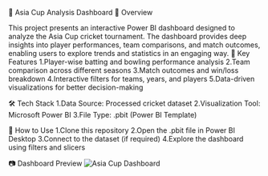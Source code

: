 🏏 Asia Cup Analysis Dashboard
📌 Overview

This project presents an interactive Power BI dashboard designed to analyze the Asia Cup cricket tournament. The dashboard provides deep insights into player performances, team comparisons, and match outcomes, enabling users to explore trends and statistics in an engaging way.
🎯 Key Features
1.Player-wise batting and bowling performance analysis
2.Team comparison across different seasons
3.Match outcomes and win/loss breakdown
4.Interactive filters for teams, years, and players
5.Data-driven visualizations for better decision-making

🛠️ Tech Stack
1.Data Source: Processed cricket dataset
2.Visualization Tool: Microsoft Power BI
3.File Type: .pbit (Power BI Template)


🚀 How to Use
1.Clone this repository
2.Open the .pbit file in Power BI Desktop
3.Connect to the dataset (if required)
4.Explore the dashboard using filters and slicers

📷 Dashboard Preview
![Asia Cup Dashboard](dashboard.png)

